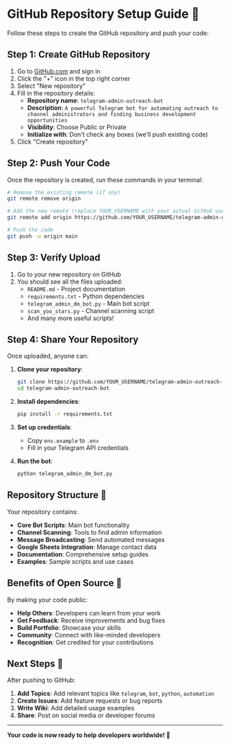 # GitHub Repository Setup Guide 🚀

Follow these steps to create the GitHub repository and push your code:

## Step 1: Create GitHub Repository

1. Go to [GitHub.com](https://github.com) and sign in
2. Click the "+" icon in the top right corner
3. Select "New repository"
4. Fill in the repository details:
   - **Repository name**: `telegram-admin-outreach-bot`
   - **Description**: `A powerful Telegram bot for automating outreach to channel administrators and finding business development opportunities`
   - **Visibility**: Choose Public or Private
   - **Initialize with**: Don't check any boxes (we'll push existing code)
5. Click "Create repository"

## Step 2: Push Your Code

Once the repository is created, run these commands in your terminal:

```bash
# Remove the existing remote (if any)
git remote remove origin

# Add the new remote (replace YOUR_USERNAME with your actual GitHub username)
git remote add origin https://github.com/YOUR_USERNAME/telegram-admin-outreach-bot.git

# Push the code
git push -u origin main
```

## Step 3: Verify Upload

1. Go to your new repository on GitHub
2. You should see all the files uploaded:
   - `README.md` - Project documentation
   - `requirements.txt` - Python dependencies
   - `telegram_admin_dm_bot.py` - Main bot script
   - `scan_yoo_stars.py` - Channel scanning script
   - And many more useful scripts!

## Step 4: Share Your Repository

Once uploaded, anyone can:

1. **Clone your repository**:
   ```bash
   git clone https://github.com/YOUR_USERNAME/telegram-admin-outreach-bot.git
   cd telegram-admin-outreach-bot
   ```

2. **Install dependencies**:
   ```bash
   pip install -r requirements.txt
   ```

3. **Set up credentials**:
   - Copy `env.example` to `.env`
   - Fill in your Telegram API credentials

4. **Run the bot**:
   ```bash
   python telegram_admin_dm_bot.py
   ```

## Repository Structure 📁

Your repository contains:

- **Core Bot Scripts**: Main bot functionality
- **Channel Scanning**: Tools to find admin information
- **Message Broadcasting**: Send automated messages
- **Google Sheets Integration**: Manage contact data
- **Documentation**: Comprehensive setup guides
- **Examples**: Sample scripts and use cases

## Benefits of Open Source 🌟

By making your code public:

- **Help Others**: Developers can learn from your work
- **Get Feedback**: Receive improvements and bug fixes
- **Build Portfolio**: Showcase your skills
- **Community**: Connect with like-minded developers
- **Recognition**: Get credited for your contributions

## Next Steps 🎯

After pushing to GitHub:

1. **Add Topics**: Add relevant topics like `telegram`, `bot`, `python`, `automation`
2. **Create Issues**: Add feature requests or bug reports
3. **Write Wiki**: Add detailed usage examples
4. **Share**: Post on social media or developer forums

---

**Your code is now ready to help developers worldwide! 🎉**
